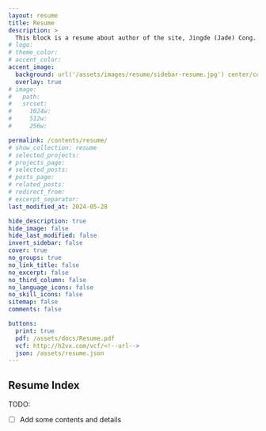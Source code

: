 ```yaml
---
layout: resume
title: Resume
description: >
  This block is a resume about author of the site, Jingde (Jade) Cong.
# logo:
# theme_color:
# accent_color:
accent_image:
  background: url('/assets/images/resume/sidebar-resume.jpg') center/cover
  overlay: true
# image:
#   path:
#   srcset:
#     1024w:
#     512w:
#     256w:

permalink: /contents/resume/
# show_collection: resume
# selected_projects:
# projects_page:
# selected_posts:
# posts_page:
# related_posts:
# redirect_from:
# excerpt_separator:
last_modified_at: 2024-05-28

hide_description: true
hide_image: false
hide_last_modified: false
invert_sidebar: false
cover: true
no_groups: true
no_link_title: false
no_excerpt: false
no_third_column: false
no_language_icons: false
no_skill_icons: false
sitemap: false
comments: false

buttons:
  print: true
  pdf: /assets/docs/Resume.pdf
  vcf: http://h2vx.com/vcf/<!--url-->
  json: /assets/resume.json
---
```


## Resume Index

TODO:
- [ ] Add some contents and details
